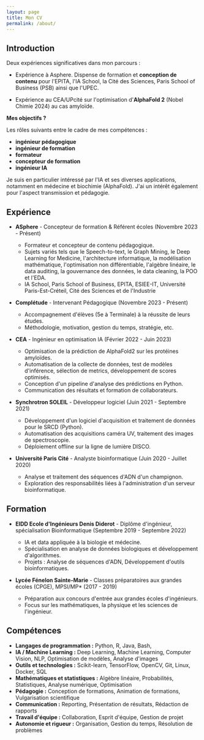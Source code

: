 ```yaml
---
layout: page
title: Mon CV
permalink: /about/
---
```


## Introduction

Deux expériences significatives dans mon parcours :

- Expérience à Asphere. Dispense de formation et **conception de contenu** pour l'EPITA, l'IA School, la Cité des Sciences, Paris School of Business (PSB) ainsi que l'UPEC.

- Expérience au CEA/UPcité sur l'optimisation d'**AlphaFold 2** (Nobel Chimie 2024) au cas amyloïde.

**Mes objectifs ?**

Les rôles suivants entre le cadre de mes compétences :

- **ingénieur pédagogique**
- **ingénieur de formation**
- **formateur**
- **concepteur de formation**
- **ingénieur IA**

Je suis en particulier intéressé par l'IA et ses diverses applications, notamment en médecine et biochimie (AlphaFold). J'ai un intérêt également pour l'aspect transmission et pédagogie.

## Expérience

- **ASphere** - Concepteur de formation & Référent écoles (Novembre 2023 - Présent)

  - Formateur et concepteur de contenu pédagogique.
  - Sujets variés tels que le Speech-to-text, le Graph Mining, le Deep Learning for Medicine, l'architecture informatique, la modélisation mathématique, l'optimisation non différentiable, l'algèbre linéaire, le data auditing, la gouvernance des données, le data cleaning, la POO et l'EDA.
  - IA School, Paris School of Business, EPITA, ESIEE-IT, Université Paris-Est-Créteil, Cité des Sciences et de l'Industrie

- **Complétude** - Intervenant Pédagogique (Novembre 2023 - Présent)

  - Accompagnement d'élèves (5e à Terminale) à la réussite de leurs études.
  - Méthodologie, motivation, gestion du temps, stratégie, etc.

- **CEA** - Ingénieur en optimisation IA (Février 2022 - Juin 2023)

  - Optimisation de la prédiction de AlphaFold2 sur les protéines amyloïdes.
  - Automatisation de la collecte de données, test de modèles d'inférence, sélection de metrics, développement de scores optimisés.
  - Conception d'un pipeline d'analyse des prédictions en Python.
  - Communication des résultats et formation de collaborateurs.

- **Synchrotron SOLEIL** - Développeur logiciel (Juin 2021 - Septembre 2021)

  - Développement d'un logiciel d'acquisition et traitement de données pour le SRCD (Python).
  - Automatisation des acquisitions caméra UV, traitement des images de spectroscopie.
  - Déploiement offline sur la ligne de lumière DISCO.

- **Université Paris Cité** - Analyste bioinformatique (Juin 2020 - Juillet 2020)
  - Analyse et traitement des séquences d'ADN d'un champignon.
  - Exploration des responsabilités liées à l'administration d'un serveur bioinformatique.

## Formation

- **EIDD Ecole d'Ingénieurs Denis Diderot** - Diplôme d'ingénieur, spécialisation Bioinformatique (Septembre 2019 - Septembre 2022)

  - IA et data appliquée à la biologie et médecine.
  - Spécialisation en analyse de données biologiques et développement d'algorithmes.
  - Projets : Analyse de séquences d'ADN, Développement d'outils bioinformatiques.

- **Lycée Fénelon Sainte-Marie** - Classes préparatoires aux grandes écoles (CPGE), MPSI/MP\* (2017 - 2019)
  - Préparation aux concours d'entrée aux grandes écoles d'ingénieurs.
  - Focus sur les mathématiques, la physique et les sciences de l'ingénieur.

## Compétences

- **Langages de programmation :** Python, R, Java, Bash,
- **IA / Machine Learning :** Deep Learning, Machine Learning, Computer Vision, NLP, Optimisation de modèles, Analyse d'images
- **Outils et technologies :** Scikit-learn, TensorFlow, OpenCV, Git, Linux, Docker, SQL
- **Mathématiques et statistiques :** Algèbre linéaire, Probabilités, Statistiques, Analyse numérique, Optimisation
- **Pédagogie :** Conception de formations, Animation de formations, Vulgarisation scientifique
- **Communication :** Reporting, Présentation de résultats, Rédaction de rapports
- **Travail d'équipe :** Collaboration, Esprit d'équipe, Gestion de projet
- **Autonomie et rigueur :** Organisation, Gestion du temps, Résolution de problèmes
